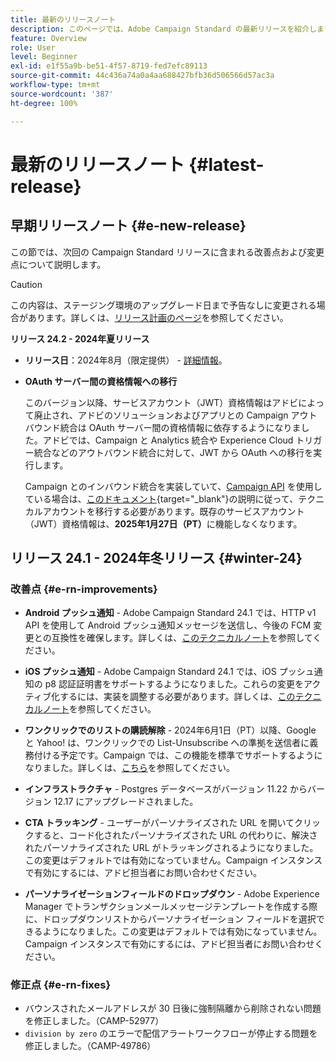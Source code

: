 ```yaml
---
title: 最新のリリースノート
description: このページでは、Adobe Campaign Standard の最新リリースを紹介します。
feature: Overview
role: User
level: Beginner
exl-id: e1f55a9b-be51-4f57-8719-fed7efc89113
source-git-commit: 44c436a74a0a4aa688427bfb36d506566d57ac3a
workflow-type: tm+mt
source-wordcount: '387'
ht-degree: 100%

---
```



# 最新のリリースノート {#latest-release}

<!--
![Control Panel](assets/do-not-localize/cp-icon.png) **New Control Panel release**. [Learn more](https://experienceleague.adobe.com/docs/control-panel/using/release-notes.html){target="_blank"}.-->


## 早期リリースノート {#e-new-release}

この節では、次回の Campaign Standard リリースに含まれる改善点および変更点について説明します。

>[!CAUTION]
>
>この内容は、ステージング環境のアップグレード日まで予告なしに変更される場合があります。詳しくは、[リリース計画のページ](../../rn/using/release-planning.md)を参照してください。

**リリース 24.2 - 2024年夏リリース**

* **リリース日**：2024年8月（限定提供） - [詳細情報](../../rn/using/release-planning.md)。

* **OAuth サーバー間の資格情報への移行**

  このバージョン以降、サービスアカウント（JWT）資格情報はアドビによって廃止され、アドビのソリューションおよびアプリとの Campaign アウトバウンド統合は OAuth サーバー間の資格情報に依存するようになりました。アドビでは、Campaign と Analytics 統合や Experience Cloud トリガー統合などのアウトバウンド統合に対して、JWT から OAuth への移行を実行します。

  Campaign とのインバウンド統合を実装していて、[Campaign API](../../api/using/get-started-apis.md) を使用している場合は、[このドキュメント](https://developer.adobe.com/developer-console/docs/guides/authentication/ServerToServerAuthentication/migration/){target="_blank"}の説明に従って、テクニカルアカウントを移行する必要があります。既存のサービスアカウント（JWT）資格情報は、**2025年1月27日（PT）**&#x200B;に機能しなくなります。


## リリース 24.1 - 2024年冬リリース {#winter-24}

### 改善点 {#e-rn-improvements}

* **Android プッシュ通知** - Adobe Campaign Standard 24.1 では、HTTP v1 API を使用して Android プッシュ通知メッセージを送信し、今後の FCM 変更との互換性を確保します。詳しくは、[このテクニカルノート](../../administration/using/push-technote.md)を参照してください。

* **iOS プッシュ通知** - Adobe Campaign Standard 24.1 では、iOS プッシュ通知の p8 認証証明書をサポートするようになりました。これらの変更をアクティブ化するには、実装を調整する必要があります。詳しくは、[このテクニカルノート](../../administration/using/push-technote.md)を参照してください。

* **ワンクリックでのリストの購読解除** - 2024年6月1日（PT）以降、Google と Yahoo! は、ワンクリックでの List-Unsubscribe への準拠を送信者に義務付ける予定です。Campaign では、この機能を標準でサポートするようになりました。詳しくは、[こちら](../../administration/using/configuring-email-channel.md#list-of-email-smtp-parameters)を参照してください。

* **インフラストラクチャ** - Postgres データベースがバージョン 11.22 からバージョン 12.17 にアップグレードされました。

* **CTA トラッキング** - ユーザーがパーソナライズされた URL を開いてクリックすると、コード化されたパーソナライズされた URL の代わりに、解決されたパーソナライズされた URL がトラッキングされるようになりました。この変更はデフォルトでは有効になっていません。Campaign インスタンスで有効にするには、アドビ担当者にお問い合わせください。

* **パーソナライゼーションフィールドのドロップダウン** - Adobe Experience Manager でトランザクションメールメッセージテンプレートを作成する際に、ドロップダウンリストからパーソナライゼーション フィールドを選択できるようになりました。この変更はデフォルトでは有効になっていません。Campaign インスタンスで有効にするには、アドビ担当者にお問い合わせください。

### 修正点 {#e-rn-fixes}

* バウンスされたメールアドレスが 30 日後に強制隔離から削除されない問題を修正しました。（CAMP-52977）
* `division by zero` のエラーで配信アラートワークフローが停止する問題を修正しました。（CAMP-49786）

